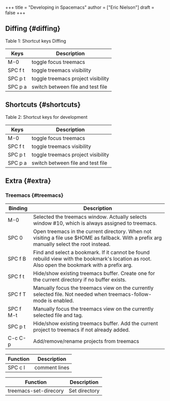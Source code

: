 +++
title = "Developing in Spacemacs"
author = ["Eric Nielson"]
draft = false
+++

## Diffing {#diffing}

<div class="ox-hugo-table my-table">
<div class="table-caption">
  <span class="table-number">Table 1:</span>
  Shortcut keys Diffing
</div>

| Keys    | Description                        |
|---------|------------------------------------|
| M-0     | toggle focus treemacs              |
| SPC f t | toggle treemacs visibility         |
| SPC p t | toggle treemacs project visibility |
| SPC p a | switch between file and test file  |

</div>


## Shortcuts {#shortcuts}

<div class="ox-hugo-table my-table">
<div class="table-caption">
  <span class="table-number">Table 2:</span>
  Shortcut keys for development
</div>

| Keys    | Description                        |
|---------|------------------------------------|
| M-0     | toggle focus treemacs              |
| SPC f t | toggle treemacs visibility         |
| SPC p t | toggle treemacs project visibility |
| SPC p a | switch between file and test file  |

</div>


## Extra {#extra}


### Treemacs {#treemacs}

| Binding   | Description                                                                                                                                    |
|-----------|------------------------------------------------------------------------------------------------------------------------------------------------|
| M-0       | Selected the treemacs window. Actually selects window #10, which is always assigned to treemacs.                                               |
| SPC 0     | Open treemacs in the current directory. When not visiting a file use $HOME as fallback. With a prefix arg manually select the root instead.    |
| SPC f B   | Find and select a bookmark. If it cannot be found rebuild view with the bookmark's location as root. Also open the bookmark with a prefix arg. |
| SPC f t   | Hide/show existing treemacs buffer. Create one for the current directory if no buffer exists.                                                  |
| SPC f T   | Manually focus the treemacs view on the currently selected file. Not needed when treemacs-follow-mode is enabled.                              |
| SPC f M-t | Manually focus the treemacs view on the currently selected file and tag.                                                                       |
| SPC p t   | Hide/show existing treemacs buffer. Add the current project to treemacs if not already added.                                                  |
| C-c C-p   | Add/remove/rename projects from treemacs                                                                                                       |

| Function | Description   |
|----------|---------------|
| SPC c l  | comment lines |

| Function              | Description   |
|-----------------------|---------------|
| treemacs-set-direcory | Set directory |

